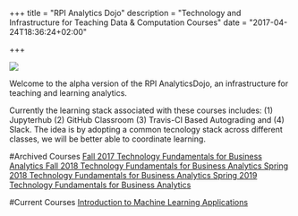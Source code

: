+++
title = "RPI Analytics Dojo"
description = "Technology and Infrastructure for Teaching Data & Computation Courses"
date = "2017-04-24T18:36:24+02:00"

+++

![](/images/dojo.png)

Welcome to the alpha version of the RPI AnalyticsDojo, an infrastructure for teaching and learning analytics.

Currently the learning stack associated with these courses includes: (1) Jupyterhub (2) GitHub Classroom (3) Travis-CI Based Autograding and (4) Slack. The idea is by adopting a common tecnology stack across different classes, we will be better able to coordinate learning.


#Archived Courses
[Fall 2017 Technology Fundamentals for Business Analytics ](/mgmt6560-fa17/)
[Fall 2018 Technology Fundamentals for Business Analytics ](/mgmt6560-fa18/)
[Spring 2018 Technology Fundamentals for Business Analytics ](/mgmt6560-18/)
[Spring 2019 Technology Fundamentals for Business Analytics ](/mgmt6560-sp19/)

#Current Courses
[Introduction to Machine Learning Applications](https://rpi.analyticsdojo.com)
